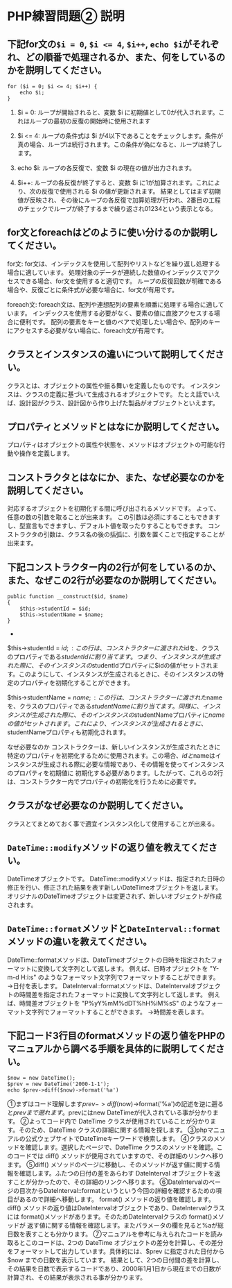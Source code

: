 # PHP練習問題② 説明

## 下記for文の`$i = 0`, `$i <= 4`, `$i++`, `echo $i`がそれぞれ、どの順番で処理されるか、また、何をしているのかを説明してください。

```
for ($i = 0; $i <= 4; $i++) {
    echo $i;
}
```

1. $i = 0:
ループが開始されると、変数 $i に初期値として0が代入されます。これはループの最初の反復の開始時に使用されます

2. $i <= 4:
ループの条件式は $i が4以下であることをチェックします。条件が真の場合、ループは続行されます。この条件が偽になると、ループは終了します。

3. echo $i:
ループの各反復で、変数 $i の現在の値が出力されます。

4. $i++:
ループの各反復が終了すると、変数 $i に1が加算されます。これにより、次の反復で使用される $i の値が更新されます。
結果としてはまず初期値が反映され、その後にループの各反復で加算処理が行われ、2番目の工程のチェックでループが終了するまで繰り返され01234という表示となる。


## for文とforeachはどのように使い分けるのか説明してください。
for文:
for文は、インデックスを使用して配列やリストなどを繰り返し処理する場合に適しています。
処理対象のデータが連続した数値のインデックスでアクセスできる場合、for文を使用すると適切です。
ループの反復回数が明確である場合や、反復ごとに条件式が必要な場合に、for文が有用です。

foreach文:
foreach文は、配列や連想配列の要素を順番に処理する場合に適しています。
インデックスを使用する必要がなく、要素の値に直接アクセスする場合に便利です。
配列の要素をキーと値のペアで処理したい場合や、配列のキーにアクセスする必要がない場合に、foreach文が有用です。

## クラスとインスタンスの違いについて説明してください。
クラスとは、オブジェクトの属性や振る舞いを定義したものです。 インスタンスは、クラスの定義に基づいて生成されるオブジェクトです。
たとえ話でいえば、設計図がクラス、設計図から作り上げた製品がオブジェクトといえます。

## プロパティとメソッドとはなにか説明してください。
プロパティはオブジェクトの属性や状態を、メソッドはオブジェクトの可能な行動や操作を定義します。

## コンストラクタとはなにか、また、なぜ必要なのかを説明してください。
対応するオブジェクトを初期化する間に呼び出されるメソッドです。 よって、任意の数の引数を取ることが出来ます。
この引数は必須にすることもできますし、型宣言もできますし、デフォルト値を取ったりすることもできます。
コンストラクタの引数は、クラス名の後の括弧に、引数を置くことで指定することが出来ます。

## 下記コンストラクター内の2行が何をしているのか、また、なぜこの2行が必要なのか説明してください。
```
public function __construct($id, $name)
{
    $this->studentId = $id;
    $this->studentName = $name;
}
```
-
$this->studentId = $id;:
この行は、コンストラクターに渡された$idを、クラスのプロパティである$studentIdに割り当てます。つまり、インスタンスが生成された際に、そのインスタンスの$studentIdプロパティに$idの値がセットされます。このようにして、インスタンスが生成されるときに、そのインスタンスの特定のプロパティを初期化することができます。

$this->studentName = $name;:
この行は、コンストラクターに渡された$nameを、クラスのプロパティである$studentNameに割り当てます。同様に、インスタンスが生成された際に、そのインスタンスの$studentNameプロパティに$nameの値がセットされます。これにより、インスタンスが生成されるときに、$studentNameプロパティも初期化されます。

なぜ必要なのか
コンストラクターは、新しいインスタンスが生成されたときに特定のプロパティを初期化するために使用されます。この場合、$idと$nameはインスタンスが生成される際に必要な情報であり、その情報を使ってインスタンスのプロパティを初期値に
初期化する必要があります。したがって、これらの2行は、コンストラクター内でプロパティの初期化を行うために必要です。

## クラスがなぜ必要なのか説明してください。
クラスとてまとめておく事で適宜インスタンス化して使用することが出来る。

## `DateTime::modify`メソッドの返り値を教えてください。
DateTimeオブジェクトです。
DateTime::modifyメソッドは、指定された日時の修正を行い、修正された結果を表す新しいDateTimeオブジェクトを返します。オリジナルのDateTimeオブジェクトは変更されず、新しいオブジェクトが作成されます。

## `DateTime::format`メソッドと`DateInterval::format`メソッドの違いを教えてください。
DateTime::formatメソッドは、DateTimeオブジェクトの日時を指定されたフォーマットに変換して文字列として返します。
例えば、日時オブジェクトを "Y-m-d H:i:s" のようなフォーマット文字列でフォーマットすることができます。
→日付を表します。
DateInterval::formatメソッドは、DateIntervalオブジェクトの時間差を指定されたフォーマットに変換して文字列として返します。
例えば、時間差オブジェクトを "P%yY%mM%dDT%hH%iM%sS" のようなフォーマット文字列でフォーマットすることができます。
→時間差を表します。

## 下記コード3行目のformatメソッドの返り値をPHPのマニュアルから調べる手順を具体的に説明してください。
```
$now = new DateTime();
$prev = new DateTime('2000-1-1');
echo $prev->diff($now)->format('%a')
```


①まずはコード理解します$prev->diff($now)->format('%a')の記述を逆に遡ると$prevまで遡れます。$prevにはnew DateTimeが代入されている事が分かります。
②よってコード内で DateTime クラスが使用されていることが分かります。そのため、DateTime クラスの詳細に関する情報を探します。
③phpマニュアルの公式ウェブサイトでDateTimeキーワードで検索します。
④クラスのメソッドを確認します。選択したページで、DateTime クラスのメソッドを確認。このコードでは diff() メソッドが使用されていますので、その詳細のリンクへ移ります。
⑤diff() メソッドのページに移動し、そのメソッドが返す値に関する情報を確認します。ふたつの日付の差をあらわす DateInterval オブジェクトを返すことが分かったので、その詳細のリンクへ移ります。
⑥DateIntervalのページの目次からDateInterval::formatというという今回の詳細を確認するための項目があるので詳細へ移動します。
  format() メソッドの返り値を確認します。 diff() メソッドの返り値はDateIntervalオブジェクトであり、DateIntervalクラスには format()メソッドがあります。そのためDateIntervalクラスの format()メソッドが
  返す値に関する情報を確認します。またパラメータの欄を見ると%aが総日数を表すことも分かります。
⑦マニュアルを参考に与えられたコードを読み取るとこのコードは、2つの DateTime オブジェクトの差分を計算し、その差分をフォーマットして出力しています。具体的には、$prev に指定された日付から $now までの日数を表示しています。
  結果として、2つの日付間の差を計算し、その結果を日数で表示するコードであり、2000年1月1日から現在までの日数が計算され、その結果が表示される事が分かります。

